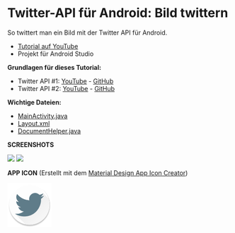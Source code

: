 # Twitter-API für Android: Bild twittern
So twittert man ein Bild mit der Twitter API für Android.

- <a href="" target="_blank" >Tutorial auf YouTube</a>
- Projekt für Android Studio

<b>Grundlagen für dieses Tutorial:</b>
- Twitter API #1: [YouTube](https://youtu.be/8Rv3IrCAKs8) - [GitHub](https://github.com/derAndroidPro/Twitter-API_SignInTutorial)
- Twitter API #2: [YouTube](https://youtu.be/TAYlSVEAmRc) - [GitHub](https://github.com/derAndroidPro/TwitterAPI_Tweet_Text_Tutorial)


<b>Wichtige Dateien:</b>
- [MainActivity.java](https://github.com/derAndroidPro/Twitter-API_Tweet_Image_Tutorial/blob/master/app/src/main/java/derandroidpro/de/twitter/api/tutorial/MainActivity.java)
- [Layout.xml](/app/src/main/res/layout/activity_main.xml)
- [DocumentHelper.java](https://github.com/derAndroidPro/Twitter-API_Tweet_Image_Tutorial/blob/master/app/src/main/java/derandroidpro/de/twitter/api/tutorial/DocumentHelper.java)


<b>SCREENSHOTS</b>

<img src="https://github.com/derAndroidPro/Twitter-API_Tweet_Image_Tutorial/blob/master/Screenshot_20160327-213248.png" height="500px" />
<img src="https://github.com/derAndroidPro/Twitter-API_Tweet_Image_Tutorial/blob/master/Screenshot_20160327-213346.png" height="500px" />


<b>APP ICON</b> (Erstellt mit dem <a href="http://romannurik.github.io/AndroidAssetStudio/icons-launcher.html" target="_blank" >Material Design App Icon Creator</a>)

<img src="/app/src/main/res/mipmap-xxxhdpi/ic_launcher.png" height="100px" />
